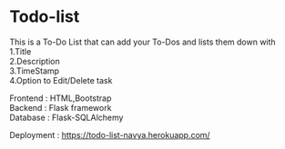 # Todo-list
This is a To-Do List that can add your To-Dos and lists them down with\
1.Title\
2.Description\
3.TimeStamp\
4.Option to Edit/Delete task

Frontend : HTML,Bootstrap\
Backend : Flask framework\
Database : Flask-SQLAlchemy

Deployment : https://todo-list-navya.herokuapp.com/
